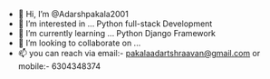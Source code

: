 - 👋 Hi, I’m @Adarshpakala2001
- 👀 I’m interested in ... Python full-stack Development
- 🌱 I’m currently learning ... Python Django Framework
- 💞️ I’m looking to collaborate on ...
- 📫 you can reach via email:- pakalaadartshraavan@gmail.com  or mobile:- 6304348374

<!---
Adarshpakala2001/Adarshpakala2001 is a ✨ special ✨ repository because its `README.md` (this file) appears on your GitHub profile.
You can click the Preview link to take a look at your changes.
--->
